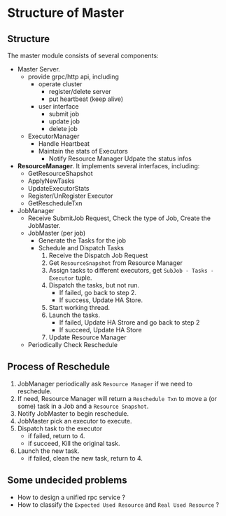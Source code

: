 # Structure of Master

## Structure

The master module consists of several components:

- Master Server.
  - provide grpc/http api, including
    - operate cluster
      - register/delete server
      - put heartbeat (keep alive)
    - user interface
      - submit job
      - update job
      - delete job
  - ExecutorManager
    - Handle Heartbeat
    - Maintain the stats of Executors
      - Notify Resource Manager Udpate the status infos
- **ResourceManager**. It implements several interfaces, including:
  - GetResourceShapshot
  - ApplyNewTasks
  - UpdateExecutorStats
  - Register/UnRegister Executor
  - GetRescheduleTxn
- JobManager
  - Receive SubmitJob Request, Check the type of Job, Create the JobMaster.
  - JobMaster (per job)
    - Generate the Tasks for the job
    - Schedule and Dispatch Tasks
      1. Receive the Dispatch Job Request
      2. Get `ResourceSnapshot` from Resource Manager
      3. Assign tasks to different executors, get `SubJob - Tasks - Executor` tuple.
      4. Dispatch the tasks, but not run.
         - If failed, go back to step 2.
         - If success, Update HA Store.
      5. Start working thread.
      6. Launch the tasks.
         - If failed, Update HA Strore and go back to step 2
         - If succeed, Update HA Store
      7. Update Resource Manager
  - Periodically Check Reschedule

## Process of Reschedule

1. JobManager periodically ask `Resource Manager` if we need to reschedule.
2. If need, Resource Manager will return a `Reschedule Txn` to move a (or some) task in a Job and a `Resource Snapshot`.
3. Notify JobMaster to begin reschedule.
4. JobMaster pick an executor to execute.
5. Dispatch task to the executor
   - if failed, return to 4.
   - if succeed, Kill the original task.
6. Launch the new task.
   - if failed, clean the new task, return to 4.

## Some undecided problems

- How to design a unified rpc service ?
- How to classify the `Expected Used Resource` and `Real Used Resource` ?
